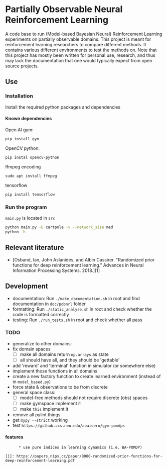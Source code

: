 # Partially Observable Neural Reinforcement Learning

A code base to run (Model-based Bayesian Neural) Reinforcement Learning
experiments on partially observable domains. This project is meant for
reinforcement learning researchers to compare different methods. It contains
various different environments to test the methods on. Note that this project
has mostly been written for personal use, research, and thus may lack the
documentation that one would typically expect from open source projects.

## Use

### Installation
Install the required python packages and dependencies

#### Known dependencies

Open AI gym:

```
pip install gym
```

OpenCV python:
```
pip instal opencv-python
```

ffmpeg encoding
```
sudo apt install ffmpeg
```

tensorflow
```
pip install tensorflow
```

### Run the program
`main.py` is located in `src`

```bash
python main.py -D cartpole -v --network_size med
python -h
```

## Relevant literature
* [Osband, Ian, John Aslanides, and Albin Cassirer. "Randomized prior functions
for deep reinforcement learning." Advances in Neural Information Processing
Systems. 2018.][1]

## Development

* documentation: Run `./make_documentation.sh` in root and find
documentation in `doc/pobnrl` folder
* formatting: Run `./static_analyse.sh` in root and check whether the
code is formatted correctly
* testing: Run `./run_tests.sh` in root and check whether all pass

### TODO
* generalize to other domains:
* fix domain spaces
    + [ ] make all domains return `np.arrays` as state
    + [ ] all should have all, and they should be 'gettable'
* add 'reward' and 'terminal' function in simulator (or somewhere else)
* implement those functions in all domains
* create a new factory function to create learned environment (instead of
  in `model_based.py`)
* force state & observations to be from discrete
* general space class:
    - [ ] model-free methods should not require discrete (obs) spaces
    - [ ] make gymspace implement it
    - [ ] make `this` implement it
* remove all pylint things
* get `mypy --strict` working
* test `https://github.ccs.neu.edu/abaisero/gym-pomdps`

#### features
          * use pure indices in learning dynamics (i.e. BA-POMDP)

    [1]: https://papers.nips.cc/paper/8080-randomized-prior-functions-for-deep-reinforcement-learning.pdf

